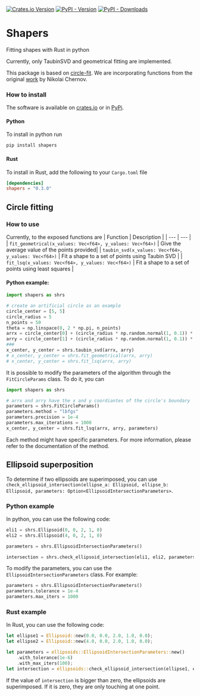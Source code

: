 [![Crates.io Version](https://img.shields.io/crates/v/shapers)](https://crates.io/crates/shapers)
[![PyPI - Version](https://img.shields.io/pypi/v/shapers)](https://pypi.org/project/shapers/)
[![PyPI - Downloads](https://img.shields.io/pypi/dm/shapers)](https://pypi.org/project/shapers/)
# Shapers
Fitting shapes with Rust in python

Currently, only TaubinSVD and geometrical fitting are implemented. 

This package is based on [circle-fit](https://github.com/AlliedToasters/circle-fit/). We are incorporating functions from the original [work](https://people.cas.uab.edu/~mosya/cl/MATLABcircle.html) by Nikolai Chernov.


### How to install
The software is available on [crates.io](https://crates.io/crates/shapers) or in [PyPi](https://pypi.org/project/shapers/).
#### Python
To install in python run
```bash
pip install shapers
```

#### Rust
To install in Rust, add the following to your `Cargo.toml` file
```toml
[dependencies]
shapers = "0.3.0"
```

## Circle fitting 
### How to use 
Currently, to the exposed functions are
| Function | Description |
| --- | --- |
| `fit_geometrical(x_values: Vec<f64>, y_values: Vec<f64>)` | Give the average value of the points provided|
| `taubin_svd(x_values: Vec<f64>, y_values: Vec<f64>)` | Fit a shape to a set of points using Taubin SVD |
| `fit_lsq(x_values: Vec<f64>, y_values: Vec<f64>)` | Fit a shape to a set of points using least squares |


#### Python example:
```python
import shapers as shrs

# create an artificial circle as an example
circle_center = [5, 5]
circle_radius = 5
n_points = 50
theta = np.linspace(0, 2 * np.pi, n_points)
arrx = circle_center[0] + (circle_radius * np.random.normal(1, 0.1)) * np.cos(theta)
arry = circle_center[1] + (circle_radius * np.random.normal(1, 0.1)) * np.sin(theta)
###
x_center, y_center = shrs.taubin_svd(arrx, arry)
# x_center, y_center = shrs.fit_geometrical(arrx, arry)
# x_center, y_center = shrs.fit_lsq(arrx, arry)
```

It is possible to modify the parameters of the algorithm through the `FitCircleParams` class. To do it, you can
```python
import shapers as shrs

# arrx and arry have the x and y coordiantes of the circle's boundary
parameters = shrs.FitCircleParams()
parameters.method = "lbfgs"
parameters.precision = 1e-4
parameters.max_iterations = 1000
x_center, y_center = shrs.fit_lsq(arrx, arry, parameters)
```
Each method might have specific parameters. For more information, please refer to the documentation of the method.

## Ellipsoid superposition
To determine if two ellipsoids are superimposed, you can use
`check_ellipsoid_intersection(ellipse_a: Ellipsoid, ellipse_b: Ellipsoid, parameters: Option<EllipsoidIntersectionParameters>`. 
### Python example
In python, you can use the following code: 
```python 
eli1 = shrs.Ellipsoid(0, 0, 2, 1, 0)
eli2 = shrs.Ellipsoid(4, 0, 2, 1, 0)

parameters = shrs.EllipsoidIntersectionParameters()

intersection = shrs.check_ellipsoid_intersection(eli1, eli2, parameters)
```
To modify the parameters, you can use the `EllipsoidIntersectionParameters` class. For example:
```python
parameters = shrs.EllipsoidIntersectionParameters()
parameters.tolerance = 1e-4
parameters.max_iters = 1000
```
### Rust example
In Rust, you can use the following code:
```rust
let ellipse1 = Ellipsoid::new(0.0, 0.0, 2.0, 1.0, 0.0);
let ellipse2 = Ellipsoid::new(4.0, 0.0, 2.0, 1.0, 0.0);

let parameters = ellipsoids::EllipsoidIntersectionParameters::new()
    .with_tolerance(1e-6)
    .with_max_iters(100);
let intersection = ellipsoids::check_ellipsoid_intersection(ellipse1, ellipse2, Some(parameters));
```

If the value of `intersection` is bigger than zero, the ellipsoids are superimposed. If it is zero, they are only touching at one point.

